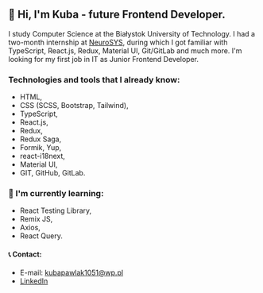 ## 👋 Hi, I'm Kuba - future Frontend Developer.

I study Computer Science at the Białystok University of Technology. I had a two-month internship at [NeuroSYS](https://neurosys.com/blog/telemetric-system), during which I got familiar with TypeScript, React.js, Redux, Material UI, Git/GitLab and much more. I'm looking for my first job in IT as Junior Frontend Developer. 

### Technologies and tools that I already know: 

- HTML,
- CSS (SCSS, Bootstrap, Tailwind),
- TypeScript,
- React.js,
- Redux,
- Redux Saga,
- Formik, Yup,
- react-i18next,
- Material UI,
- GIT, GitHub, GitLab.

### 📖 I'm currently learning: 

- React Testing Library,
- Remix JS,
- Axios,
- React Query.

#### 📞 Contact:

- E-mail: kubapawlak1051@wp.pl
- [LinkedIn](https://www.linkedin.com/in/jakub-pawlak-frontend-dev/)
